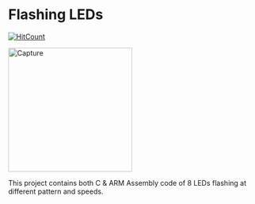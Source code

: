 # Flashing LEDs
[![HitCount](http://hits.dwyl.io/OAAbaali2896/Flashing-LED.svg)](http://hits.dwyl.io/OAAbaali2896/Flashing-LED)

<img width="250" alt="Capture" src="https://user-images.githubusercontent.com/40522456/57877843-bedf4f00-77e6-11e9-87cf-9e88fa135c81.PNG">

This project contains both C & ARM Assembly code of 8 LEDs flashing at different pattern and speeds. 
